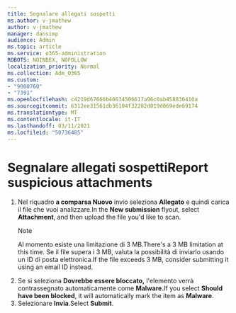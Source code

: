 ```yaml
---
title: Segnalare allegati sospetti
ms.author: v-jmathew
author: v-jmathew
manager: dansimp
audience: Admin
ms.topic: article
ms.service: o365-administration
ROBOTS: NOINDEX, NOFOLLOW
localization_priority: Normal
ms.collection: Adm_O365
ms.custom:
- "9000760"
- "7391"
ms.openlocfilehash: c4219d67666b46634506617a96c0ab458836410a
ms.sourcegitcommit: 6312ee31561db36104f32282d019d069ede69174
ms.translationtype: MT
ms.contentlocale: it-IT
ms.lasthandoff: 03/11/2021
ms.locfileid: "50736485"
---
```

# <a name="report-suspicious-attachments"></a><span data-ttu-id="86c82-102">Segnalare allegati sospetti</span><span class="sxs-lookup"><span data-stu-id="86c82-102">Report suspicious attachments</span></span>

1. <span data-ttu-id="86c82-103">Nel riquadro **a comparsa Nuovo** invio seleziona **Allegato** e quindi carica il file che vuoi analizzare.</span><span class="sxs-lookup"><span data-stu-id="86c82-103">In the **New submission** flyout, select **Attachment**, and then upload the file you'd like to scan.</span></span>
    > [!NOTE]
    > <span data-ttu-id="86c82-104">Al momento esiste una limitazione di 3 MB.</span><span class="sxs-lookup"><span data-stu-id="86c82-104">There's a 3 MB limitation at this time.</span></span> <span data-ttu-id="86c82-105">Se il file supera i 3 MB, valuta la possibilità di inviarlo usando un ID di posta elettronica.</span><span class="sxs-lookup"><span data-stu-id="86c82-105">If the file exceeds 3 MB, consider submitting it using an email ID instead.</span></span>
2. <span data-ttu-id="86c82-106">Se si seleziona **Dovrebbe essere bloccato,** l'elemento verrà contrassegnato automaticamente come **Malware.**</span><span class="sxs-lookup"><span data-stu-id="86c82-106">If you select **Should have been blocked**, it will automatically mark the item as **Malware**.</span></span>
3. <span data-ttu-id="86c82-107">Selezionare **Invia**.</span><span class="sxs-lookup"><span data-stu-id="86c82-107">Select **Submit**.</span></span>
